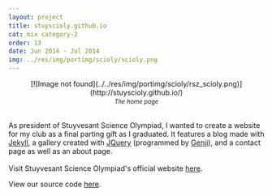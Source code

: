 ```yaml
---
layout: project
title: stuyscioly.github.io
cat: mix category-2
order: 13
date: Jun 2014 - Jul 2014
img: ../res/img/portimg/scioly/scioly.png
---
```


<center>[![Image not found](../../res/img/portimg/scioly/rsz_scioly.png)](http://stuyscioly.github.io/)
<div><small><i>The home page</i></small></div></center><br>

As president of Stuyvesant Science Olympiad, I wanted to create a website for my club as a final parting gift as I graduated. It features a blog made with [Jekyll](http://jekyllrb.com/), a gallery created with [JQuery](http://jquery.com/) (programmed by [Genji](http://genjinoguchi.github.io/)), and a contact page as well as an about page.
<br><br>
Visit Stuyvesant Science Olympiad's official website [here](http://stuyscioly.github.io/).

View our source code [here](https://github.com/StuySciOly/StuySciOly.github.io).